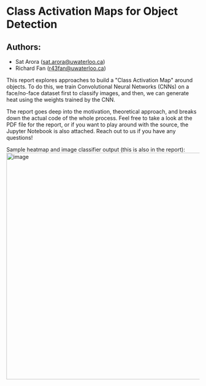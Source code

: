 # Class Activation Maps for Object Detection

## Authors:
- Sat Arora (sat.arora@uwaterloo.ca)
- Richard Fan (r43fan@uwaterloo.ca)

This report explores approaches to build a "Class Activation Map" around objects. To do this, we train Convolutional Neural Networks (CNNs) on a face/no-face dataset first to classify images, and then, we can generate heat using the weights trained by the CNN.

The report goes deep into the motivation, theoretical approach, and breaks down the actual code of the whole process. Feel free to take a look at the PDF file for the report, or if you want to play around with the source, the Jupyter Notebook is also attached. Reach out to us if you have any questions!

Sample heatmap and image classifier output (this is also in the report):
<img width="591" alt="image" src="https://github.com/sa35577/CAM-Object-Detection/assets/38817928/8ecc6ce6-dc6f-47d9-a49b-7e925c6975ca">
